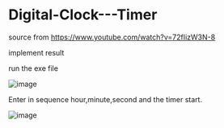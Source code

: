# Digital-Clock---Timer

source from https://www.youtube.com/watch?v=72fIizW3N-8



implement result

run the exe file

![image](https://github.com/user-attachments/assets/15efa468-bbb9-4930-a821-555af1e9407b)

Enter in sequence hour,minute,second and the timer start.

![image](https://github.com/user-attachments/assets/cad30e24-c16e-45f8-b8d4-496e491e1109)


